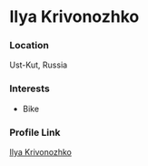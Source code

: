 # Ilya Krivonozhko

### Location

Ust-Kut, Russia

### Interests

- Bike

### Profile Link

[Ilya Krivonozhko](https://github.com/ilyakrivonozhko)
